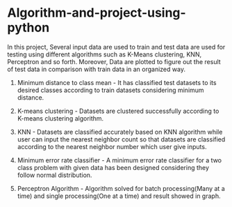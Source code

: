 # Algorithm-and-project-using-python

In this project, Several input data are used to train and test data are used for testing using different algorithms such as K-Means clustering, KNN, Perceptron and so forth. Moreover, Data are plotted to figure out the result of test data in comparison with train data in an organized way.

1. Minimum distance to class mean - It has classified test datasets to its desired classes according to train datasets considering minimum distance.

2. K-means clustering - Datasets are clustered successfully according to K-means clustering algorithm.

3. KNN - Datasets are classified accurately based on KNN algorithm while user can input the nearest neighbor count so that datasets are classified according to the nearest neighbor number which user give inputs.

4. Minimum error rate classifier - A minimum error rate classifier for a two class problem with given data has been designed considering they follow normal distribution.

5. Perceptron Algorithm - Algorithm solved for batch processing(Many at a time) and single processing(One at a time) and result showed in graph.
